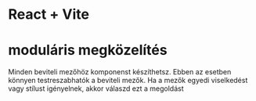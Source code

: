 # React + Vite
# moduláris megközelítés

Minden beviteli mezőhöz komponenst készíthetsz. Ebben az esetben könnyen testreszabhatók a beviteli mezők. Ha a mezők egyedi viselkedést vagy stílust 
igényelnek, akkor válaszd ezt a megoldást